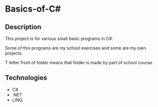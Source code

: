 # Basics-of-C#

## Description
This project is for various small basic programs in C#. 

Some of this programs are my school exercises and some are my own projects.

T letter front of folder means that folder is made by part of school course.

## Technologies 
* C#
* .NET
* LINQ
